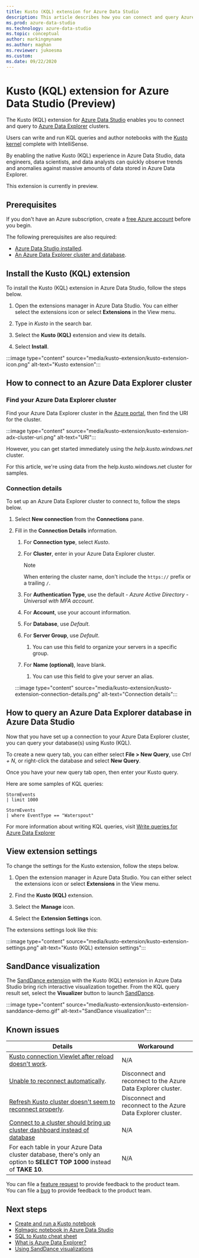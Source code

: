 ```yaml
---
title: Kusto (KQL) extension for Azure Data Studio
description: This article describes how you can connect and query Azure Data Explorer clusters with Azure Data Studio.
ms.prod: azure-data-studio
ms.technology: azure-data-studio
ms.topic: conceptual
author: markingmyname
ms.author: maghan
ms.reviewer: jukoesma
ms.custom: 
ms.date: 09/22/2020
---
```


# Kusto (KQL) extension for Azure Data Studio (Preview)

The Kusto (KQL) extension for [Azure Data Studio](../what-is.md) enables you to connect and query to [Azure Data Explorer](/azure/data-explorer/data-explorer-overview) clusters.

Users can write and run KQL queries and author notebooks with the [Kusto kernel](../notebooks/notebooks-kusto-kernel.md) complete with IntelliSense.

By enabling the native Kusto (KQL) experience in Azure Data Studio, data engineers, data scientists, and data analysts can quickly observe trends and anomalies against massive amounts of data stored in Azure Data Explorer.

This extension is currently in preview.

## Prerequisites

If you don't have an Azure subscription, create a [free Azure account](https://azure.microsoft.com/free/) before you begin.

The following prerequisites are also required:

- [Azure Data Studio installed](../download-azure-data-studio.md).
- [An Azure Data Explorer cluster and database](/azure/data-explorer/create-cluster-database-portal).

## Install the Kusto (KQL) extension

To install the Kusto (KQL) extension in Azure Data Studio, follow the steps below.

1. Open the extensions manager in Azure Data Studio. You can either select the extensions icon or select **Extensions** in the View menu.

2. Type in *Kusto* in the search bar.

3. Select the **Kusto (KQL)** extension and view its details.

4. Select **Install**.

:::image type="content" source="media/kusto-extension/kusto-extension-icon.png" alt-text="Kusto extension":::

## How to connect to an Azure Data Explorer cluster

### Find your Azure Data Explorer cluster

Find your Azure Data Explorer cluster in the [Azure portal](https://ms.portal.azure.com/#home), then find the URI for the cluster.

:::image type="content" source="media/kusto-extension/kusto-extension-adx-cluster-uri.png" alt-text="URI":::

However, you can get started immediately using the *help.kusto.windows.net* cluster.

For this article, we're using data from the help.kusto.windows.net cluster for samples.

### Connection details

To set up an Azure Data Explorer cluster to connect to, follow the steps below.

1. Select **New connection** from the **Connections** pane.

2. Fill in the **Connection Details** information.
    1. For **Connection type**, select *Kusto*.
    2. For **Cluster**, enter in your Azure Data Explorer cluster.

        > [!Note]
        > When entering the cluster name, don't include the `https://` prefix or a trailing `/`.

    3. For **Authentication Type**, use the default - *Azure Active Directory - Universal with MFA account*.
    4. For **Account**, use your account information.
    5. For **Database**, use *Default*.
    6. For **Server Group**, use *Default*.
        1. You can use this field to organize your servers in a specific group.
    7. For **Name (optional)**, leave blank.
        1. You can use this field to give your server an alias.

    :::image type="content" source="media/kusto-extension/kusto-extension-connection-details.png" alt-text="Connection details":::

## How to query an Azure Data Explorer database in Azure Data Studio

Now that you have set up a connection to your Azure Data Explorer cluster, you can query your database(s) using Kusto (KQL).

To create a new query tab, you can either select **File > New Query**, use *Ctrl + N*, or right-click the database and select **New Query**.

Once you have your new query tab open, then enter your Kusto query.

Here are some samples of KQL queries:

```kusto
StormEvents
| limit 1000
```

```kusto
StormEvents
| where EventType == "Waterspout"
```

For more information about writing KQL queries, visit [Write queries for Azure Data Explorer](/azure/data-explorer/write-queries#overview-of-the-query-language)

## View extension settings

To change the settings for the Kusto extension, follow the steps below.

1. Open the extension manager in Azure Data Studio. You can either select the extensions icon or select **Extensions** in the View menu.

2. Find the **Kusto (KQL)** extension.

3. Select the **Manage** icon.

4. Select the **Extension Settings** icon.

The extensions settings look like this:

:::image type="content" source="media/kusto-extension/kusto-extension-settings.png" alt-text="Kusto (KQL) extension settings":::

## SandDance visualization

The [SandDance extension](sanddance-extension.md) with the Kusto (KQL) extension in Azure Data Studio bring rich interactive visualization together. From the KQL query result set, select the **Visualizer** button to launch [SandDance](https://sanddance.js.org/).

:::image type="content" source="media/kusto-extension/kusto-extension-sanddance-demo.gif" alt-text="SandDance visualization":::

## Known issues

| Details | Workaround |
|---------|------------|
| [Kusto connection Viewlet after reload doesn't work](https://github.com/microsoft/azuredatastudio/issues/12475). | N/A |
| [Unable to reconnect automatically](https://github.com/microsoft/azuredatastudio/issues/11830). | Disconnect and reconnect to the Azure Data Explorer cluster. |
| [Refresh Kusto cluster doesn't seem to reconnect properly](https://github.com/microsoft/azuredatastudio/issues/11824). | Disconnect and reconnect to the Azure Data Explorer cluster. |
| [Connect to a cluster should bring up cluster dashboard instead of database](https://github.com/microsoft/azuredatastudio/issues/12549) | N/A |
| For each table in your Azure Data cluster database, there's only an option to **SELECT TOP 1000** instead of **TAKE 10**. | N/A |

You can file a [feature request](https://github.com/microsoft/azuredatastudio/issues/new?assignees=&labels=&template=feature_request.md&title=) to provide feedback to the product team.  
You can file a [bug](https://github.com/microsoft/azuredatastudio/issues/new?assignees=&labels=&template=bug_report.md&title=) to provide feedback to the product team.

## Next steps

- [Create and run a Kusto notebook](../notebooks/notebooks-kusto-kernel.md)
- [Kqlmagic notebook in Azure Data Studio](../notebooks/notebooks-kqlmagic.md)
- [SQL to Kusto cheat sheet](/azure/data-explorer/kusto/query/sqlcheatsheet)
- [What is Azure Data Explorer?](/azure/data-explorer/data-explorer-overview)
- [Using SandDance visualizations](https://sanddance.js.org/)
